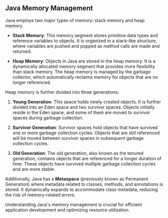 ## Java Memory Management

Java employs two major types of memory: stack memory and heap memory.

- **Stack Memory**: This memory segment stores primitive data types and reference variables to objects. It is organized in a stack-like structure, where variables are pushed and popped as method calls are made and returned.

- **Heap Memory**: Objects in Java are stored in the heap memory. It is a dynamically allocated memory segment that provides more flexibility than stack memory. The heap memory is managed by the garbage collector, which automatically reclaims memory for objects that are no longer referenced.

Heap memory is further divided into three generations:

1. **Young Generation**: This space holds newly created objects. It is further divided into an Eden space and two survivor spaces. Objects initially reside in the Eden space, and some of them are moved to survivor spaces during garbage collection.

2. **Survivor Generation**: Survivor spaces hold objects that have survived one or more garbage collection cycles. Objects that are still referenced will be moved between survivor spaces in subsequent garbage collection cycles.

3. **Old Generation**: The old generation, also known as the tenured generation, contains objects that are referenced for a longer duration of time. These objects have survived multiple garbage collection cycles and are more stable.

Additionally, Java has a **Metaspace** (previously known as Permanent Generation) where metadata related to classes, methods, and annotations is stored. It dynamically expands to accommodate class metadata, reducing the risk of memory-related errors.

Understanding Java's memory management is crucial for efficient application development and optimizing resource utilization.
